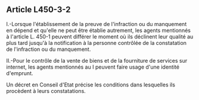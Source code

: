 Article L450-3-2
----
I.-Lorsque l'établissement de la preuve de l'infraction ou du manquement en
dépend et qu'elle ne peut être établie autrement, les agents mentionnés à
l'article L. 450-1 peuvent différer le moment où ils déclinent leur qualité au
plus tard jusqu'à la notification à la personne contrôlée de la constatation de
l'infraction ou du manquement.

II.-Pour le contrôle de la vente de biens et de la fourniture de services sur
internet, les agents mentionnés au I peuvent faire usage d'une identité
d'emprunt.

Un décret en Conseil d'Etat précise les conditions dans lesquelles ils procèdent
à leurs constatations.
